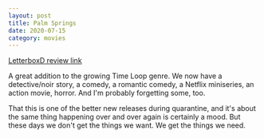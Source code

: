 ```yaml
---
layout: post
title: Palm Springs
date: 2020-07-15
category: movies
---
```

 
[LetterboxD review link](https://letterboxd.com/samarthbhaskar/film/palm-springs-2020/)

A great addition to the growing Time Loop genre. We now have a detective/noir story, a comedy, a romantic comedy, a Netflix miniseries, an action movie, horror. And I'm probably forgetting some, too.

That this is one of the better new releases during quarantine, and it's about the same thing happening over and over again is certainly a mood. But these days we don't get the things we want. We get the things we need.